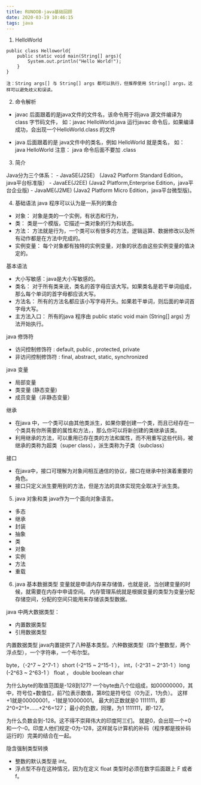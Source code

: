 ```yaml
---
title: RUNOOB-java基础回顾
date: 2020-03-19 10:46:15
tags: java
---
```


1. HelloWorld

```
public class Helloworld{
	public static void main(String[] args){
		System.out.println("Hello World!");
	}
}
```

`注：String args[] 与 String[] args 都可以执行，但推荐使用 String[] args，这样可以避免歧义和误读。`

2. 命令解析
 - javac 后面跟着的是java文件的文件名，该命令用于将java 源文件编译为 class 字节码文件， 如：javac HelloWorld.java
 	运行javac 命令后，如果编译成功，会出现一个HelloWorld.class 的文件

 - java 后面跟着的是 java文件中的类名，例如 HelloWorld 就是类名， 如： java HelloWorld
	注意： java 命令后面不要加 .class

3. 简介

Java分为三个体系：
	- JavaSE(J2SE） (Java2 Platform Standard Edition，java平台标准版）
	- JavaEE(J2EE)  (Java2 Platform,Enterprise Edition，java平台企业版)
	- JavaME(J2ME)  (Java2 Platform Micro Edition，java平台微型版)。 

4. 基础语法
java 程序可以认为是一系列的集合
 - 对象： 对象是类的一个实例，有状态和行为，
 - 类： 类是一个模版，它描述一类对象的行为和状态。
 - 方法： 方法就是行为，一个类可以有很多的方法，逻辑运算、数据修改以及所有动作都是在方法中完成的。
 - 实例变量： 每个对象都有独特的实例变量，对象的状态由这些实例变量的值决定的。

基本语法
- 大小写敏感：java是大小写敏感的。
- 类名： 对于所有类来说，类名的首字母应该大写。如果类名是若干单词组成，那么每个单词的首字母都应该大写。
- 方法名： 所有的方法名都应该小写字母开头。如果若干单词，则后面的单词首字母大写。
- 主方法入口： 所有的java 程序由 public static void main (String[] args) 方法开始执行。

java 修饰符
 - 访问控制修饰符 : default, public , protected, private
 - 非访问控制修饰符 : final, abstract, static, synchronized

java 变量
 - 局部变量
 - 类变量 (静态变量)
 - 成员变量（非静态变量） 

继承
 - 在java 中，一个类可以由其他类派生，如果你要创建一个类，而且已经存在一个类具有你所需要的属性和方法，，那么你可以将新创建的类继承该类。
 - 利用继承的方法，可以重用已存在类的方法和属性，而不用重写这些代码，被继承的类称为超类（super class），派生类称为子类（subclass）

接口
 - 在java中，接口可理解为对象间相互通信的协议，接口在继承中扮演着重要的角色。
 - 接口只定义派生要用到的方法，但是方法的具体实现完全取决于派生类。

5. java 对象和类
java作为一个面向对象语言。
- 多态
- 继承
- 封装
- 抽象
- 类
- 对象
- 实例
- 方法
- 重载

6. java 基本数据类型
变量就是申请内存来存储值，也就是说，当创建变量的时候，就需要在内存中申请空间。
内存管理系统就是根据变量的类型为变量分配存储空间，分配的空间只能用来存储该类型数据。

java 中两大数据类型：
 - 内置数据类型
 - 引用数据类型

 内置数据类型
 java内置提供了八种基本类型。六种数据类型（四个整数型，两个浮点型），一个字符串，一个布尔型。

 byte，（-2^7 ~ 2^7-1 ）short (-2^15 ~ 2^15-1 ）， int，(-2^31 ~ 2^31-1 ）long (-2^63 ~ 2^63-1 ）
 float ， double
 boolean
 char

 为什么byte的取值范围是-128到127?
 一个byte由八个位组成，如00000000，其中，符号位+数值位，前7位表示数值，第8位是符号位（0为正，1为负）。
 这样 +1就是00000001，-1就是10000001。
 最大的正数就是0 1111111，即2^0+2^1+……+2^6=127；
 最小的负数，同理，为1 1111111，即-127。

为什么负数会到-128。这不得不崇拜伟大的印度阿三们。
就是0，会出现一个+0和一个-0。印度人他们规定-0为-128，这样就与计算机的补码（程序都是按补码运行的）完美的结合在一起。

隐含强制类型转换
 - 整数的默认类型是 int。
 - 浮点型不存在这种情况，因为在定义 float 类型时必须在数字后面跟上 F 或者 f。

























